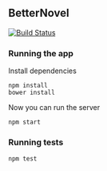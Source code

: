 ## BetterNovel
[![Build Status](https://travis-ci.org/jaybkun/BetterNovel.svg?branch=master)](https://travis-ci.org/jaybkun/BetterNovel)
### Running the app

Install dependencies

    npm install
    bower install

Now you can run the server

    npm start

### Running tests

    npm test
